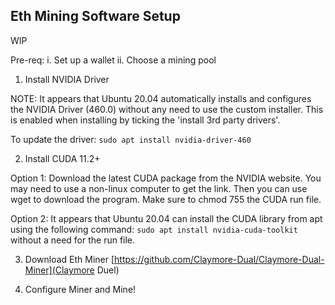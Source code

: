 ## Eth Mining Software Setup

WIP

Pre-req:
i.  Set up a wallet
ii.  Choose a mining pool

1. Install NVIDIA Driver

NOTE:  It appears that Ubuntu 20.04 automatically installs and configures the NVIDIA Driver (460.0) without any need to use the custom installer.  This is enabled when installing by ticking the 'install 3rd party drivers'.

To update the driver:  `sudo apt install nvidia-driver-460`

2. Install CUDA 11.2+

Option 1: Download the latest CUDA package from the NVIDIA website.  You may need to use a non-linux computer to get the link.  Then you can use wget to download the program.  Make sure to chmod 755 the CUDA run file.

Option 2:  It appears that Ubuntu 20.04 can install the CUDA library from apt using the following command:  `sudo apt install nvidia-cuda-toolkit` without a need for the run file.


3.  Download Eth Miner [https://github.com/Claymore-Dual/Claymore-Dual-Miner](Claymore Duel)



4.  Configure Miner and Mine!


